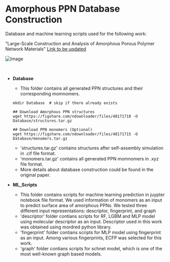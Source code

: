 # Amorphous PPN Database Construction
Database and machine learning scripts used for the following work:

"Large-Scale Construction and Analysis of Amorphous Porous Polymer Network Materials" [Link to be updated]()  

![image](https://github.com/parkjunkil/PPN_Database/assets/88761984/0584bce0-6e0b-4eaa-a4c1-c30c896edf96)


<br/>

* **Database**

  * This folder contains all generated PPN structures and their corresponding momnomers.
  ```
  mkdir Database  # skip if there already exists

  ## Download Amorphous PPN structures
  wget https://figshare.com/ndownloader/files/48171718 -O Database/structures.tar.gz
  
  ## Download PPN monomers (Optional)
  wget https://figshare.com/ndownloader/files/48171715 -O Database/monomers.tar.gz
  ```

  * 'structures.tar.gz' contains structures after self-assembly simulation in .cif file format.
  * 'monomers.tar.gz' contains all generated PPN momnomers in .xyz file format. 
  * More details about database construction could be found in the original paper.
    
* **ML_Scripts**

  * This folder contains scripts for machine learning prediction in juypter notebook file format. We used information of monomers as an input to predict surface area of amorphous PPNs. We tested three different input representations: descriptor, fingerprint, and graph
  * 'descriptor' folder contians scripts for RF, LGBM and MLP model using molecular descriptor as an input. Descriptor used in this work was obtained using mordred python library.
  * 'fingerprint' folder contians scripts for MLP model using fingerprint as an input. Among various fingerprints, ECFP was selected for this work.
  * 'graph' folder contians scripts for schnet model, which is one of the most well-known graph based models.
